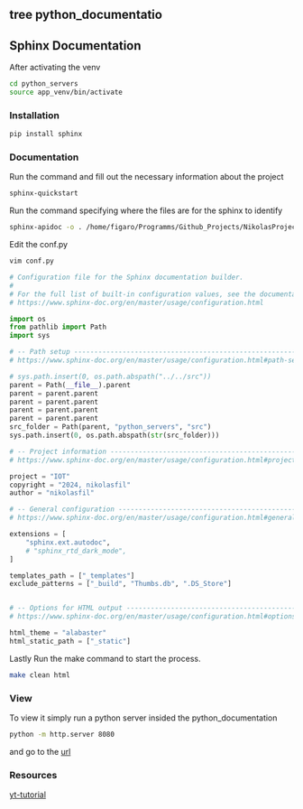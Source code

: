 ## tree python_documentatio

## Sphinx Documentation

After activating the venv

```bash
cd python_servers
source app_venv/bin/activate
```

### Installation

```bash
pip install sphinx
```

### Documentation

Run the command and fill out the necessary information about the project

```bash
sphinx-quickstart
```

Run the command specifying where the files are for the sphinx to identify

```bash
sphinx-apidoc -o . /home/figaro/Programms/Github_Projects/NikolasProjects/IOT-Project-2023/python_servers/src/
```

Edit the conf.py

```bash
vim conf.py
```

```python
# Configuration file for the Sphinx documentation builder.
#
# For the full list of built-in configuration values, see the documentation:
# https://www.sphinx-doc.org/en/master/usage/configuration.html

import os
from pathlib import Path
import sys

# -- Path setup --------------------------------------------------------------
# https://www.sphinx-doc.org/en/master/usage/configuration.html#path-setup

# sys.path.insert(0, os.path.abspath("../../src"))
parent = Path(__file__).parent
parent = parent.parent
parent = parent.parent
parent = parent.parent
parent = parent.parent
src_folder = Path(parent, "python_servers", "src")
sys.path.insert(0, os.path.abspath(str(src_folder)))

# -- Project information -----------------------------------------------------
# https://www.sphinx-doc.org/en/master/usage/configuration.html#project-information

project = "IOT"
copyright = "2024, nikolasfil"
author = "nikolasfil"

# -- General configuration ---------------------------------------------------
# https://www.sphinx-doc.org/en/master/usage/configuration.html#general-configuration

extensions = [
    "sphinx.ext.autodoc",
    # "sphinx_rtd_dark_mode",
]

templates_path = ["_templates"]
exclude_patterns = ["_build", "Thumbs.db", ".DS_Store"]


# -- Options for HTML output -------------------------------------------------
# https://www.sphinx-doc.org/en/master/usage/configuration.html#options-for-html-output

html_theme = "alabaster"
html_static_path = ["_static"]

```

Lastly Run the make command to start the process.

```bash
make clean html
```

### View

To view it simply run a python server insided the python_documentation

```bash
python -m http.server 8080
```

and go to the [url](http://localhost:8080/_build/html/)

### Resources

[yt-tutorial](https://www.youtube.com/watch?v=5s3JvVqwESA)
